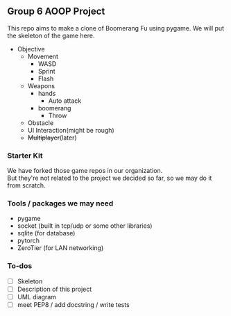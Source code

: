 ## Group 6 AOOP Project
This repo aims to make a clone of Boomerang Fu using pygame. We will put the skeleton of the game here.

- Objective
    - Movement    
        - WASD
        - Sprint
        - Flash
    - Weapons
        - hands
            - Auto attack      
        - boomerang     
            - Throw
    - Obstacle
    - UI Interaction(might be rough)
    - ~~Multiplayer~~(later)

### Starter Kit 
We have forked those game repos in our organization.  
But they're not related to the project we decided so far, so we may do it from scratch.  

### Tools / packages we may need
- pygame
- socket (built in tcp/udp or some other libraries)
- sqlite (for database)
- pytorch
- ZeroTier (for LAN networking)

### To-dos
- [ ] Skeleton
- [ ] Description of this project
- [ ] UML diagram
- [ ] meet PEP8 / add docstring / write tests
